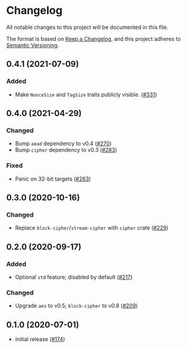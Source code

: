 # Changelog
All notable changes to this project will be documented in this file.

The format is based on [Keep a Changelog](https://keepachangelog.com/en/1.0.0/),
and this project adheres to [Semantic Versioning](https://semver.org/spec/v2.0.0.html).

## 0.4.1 (2021-07-09)
### Added
- Make `NonceSize` and `TagSize` traits publicly visible. ([#331])

[#331]: https://github.com/RustCrypto/AEADs/pull/331

## 0.4.0 (2021-04-29)
### Changed
- Bump `aead` dependency to v0.4 ([#270])
- Bump `cipher` dependency to v0.3 ([#283])

### Fixed
- Panic on 32-bit targets ([#263])

[#263]: https://github.com/RustCrypto/AEADs/pull/263
[#270]: https://github.com/RustCrypto/AEADs/pull/270
[#283]: https://github.com/RustCrypto/AEADs/pull/283

## 0.3.0 (2020-10-16)
### Changed
- Replace `block-cipher`/`stream-cipher` with `cipher` crate ([#229])

[#229]: https://github.com/RustCrypto/AEADs/pull/229

## 0.2.0 (2020-09-17)
### Added
- Optional `std` feature; disabled by default ([#217])

### Changed
- Upgrade `aes` to v0.5; `block-cipher` to v0.8 ([#209])

[#217]: https://github.com/RustCrypto/AEADs/pull/217
[#209]: https://github.com/RustCrypto/AEADs/pull/209

## 0.1.0 (2020-07-01)
- Initial release ([#174])

[#174]:  https://github.com/RustCrypto/AEADs/pull/174
